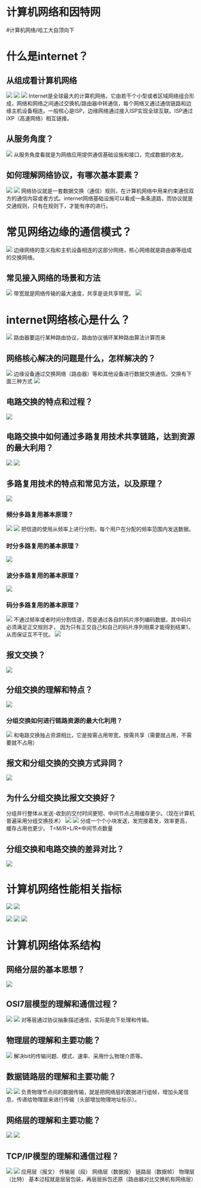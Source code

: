 # 计算机网络和因特网
#计算机网络/哈工大自顶向下


# 什么是internet？
## 从组成看计算机网络
![](%E8%AE%A1%E7%AE%97%E6%9C%BA%E7%BD%91%E7%BB%9C%E5%92%8C%E5%9B%A0%E7%89%B9%E7%BD%91/FFE48C1F-2761-4337-AF0A-771F6C283F3F.png)
![](%E8%AE%A1%E7%AE%97%E6%9C%BA%E7%BD%91%E7%BB%9C%E5%92%8C%E5%9B%A0%E7%89%B9%E7%BD%91/14B1A2BB-D1C0-4741-979D-03C80C0E7B02.png)
![](%E8%AE%A1%E7%AE%97%E6%9C%BA%E7%BD%91%E7%BB%9C%E5%92%8C%E5%9B%A0%E7%89%B9%E7%BD%91/EF23983F-4DD6-4224-A3E4-839BB6333F76.png)
Internet是全球最大的计算机网络，它由若干个小型或者区域网络组合形成，网络和网络之间通过交换机/路由器中转通信，每个网络又通过通信链路和边缘主机设备相连。一般核心是ISP，边缘网络通过接入ISP实现全球互联。ISP通过iXP（高速网络）相互链接。

## 从服务角度？
![](%E8%AE%A1%E7%AE%97%E6%9C%BA%E7%BD%91%E7%BB%9C%E5%92%8C%E5%9B%A0%E7%89%B9%E7%BD%91/EA3C11A7-7F41-4F49-A95A-3BE1845807E6.png)
从服务角度看就是为网络应用提供通信基础设施和接口，完成数据的收发。

## 如何理解网络协议，有哪次基本要素？
![](%E8%AE%A1%E7%AE%97%E6%9C%BA%E7%BD%91%E7%BB%9C%E5%92%8C%E5%9B%A0%E7%89%B9%E7%BD%91/AC00B52A-B581-491F-B2F8-38B5F0BC00D1.png)
![](%E8%AE%A1%E7%AE%97%E6%9C%BA%E7%BD%91%E7%BB%9C%E5%92%8C%E5%9B%A0%E7%89%B9%E7%BD%91/2AC21E19-62EB-4BA7-BBC0-373C054C40E3.png)
网络协议就是一套数据交换（通信）规则，在计算机网络中用来约束通信双方的通信内容或者方式。internet网络基础设施可以看成一条条道路，而协议就是交通规则，只有在规则下，才能有序的进行。

# 常见网络边缘的通信模式？
![](%E8%AE%A1%E7%AE%97%E6%9C%BA%E7%BD%91%E7%BB%9C%E5%92%8C%E5%9B%A0%E7%89%B9%E7%BD%91/879F6241-CD41-471C-9DFE-7F3D6501B4DE.png)
边缘网络的意义指和主机设备相连的这部分网络，核心网络就是路由器等组成的交换网络。

## 常见接入网络的场景和方法
![](%E8%AE%A1%E7%AE%97%E6%9C%BA%E7%BD%91%E7%BB%9C%E5%92%8C%E5%9B%A0%E7%89%B9%E7%BD%91/297DA848-A73E-4226-8DA4-A63C04B4645E.png)
带宽就是网络传输的最大速度，共享是说共享带宽。
![](%E8%AE%A1%E7%AE%97%E6%9C%BA%E7%BD%91%E7%BB%9C%E5%92%8C%E5%9B%A0%E7%89%B9%E7%BD%91/1AF551CD-BE1F-4B94-AFFD-775E44A184B1.png)

# internet网络核心是什么？
![](%E8%AE%A1%E7%AE%97%E6%9C%BA%E7%BD%91%E7%BB%9C%E5%92%8C%E5%9B%A0%E7%89%B9%E7%BD%91/AB320DEC-5052-44A5-9263-F2F0D5C8F96C.png)
路由器要运行某种路由协议，路由协议循环某种路由算法计算而来

## 网络核心解决的问题是什么，怎样解决的？
![](%E8%AE%A1%E7%AE%97%E6%9C%BA%E7%BD%91%E7%BB%9C%E5%92%8C%E5%9B%A0%E7%89%B9%E7%BD%91/44D1B756-E6EF-4CF7-9CBF-FAFB22F6C6C3.png)
边缘设备通过交换网络（路由器）等和其他设备进行数据交换通信。交换有下面三种方式
![](%E8%AE%A1%E7%AE%97%E6%9C%BA%E7%BD%91%E7%BB%9C%E5%92%8C%E5%9B%A0%E7%89%B9%E7%BD%91/E3FC09F1-9118-4030-B613-52F01701097F.png)

## 电路交换的特点和过程？
![](%E8%AE%A1%E7%AE%97%E6%9C%BA%E7%BD%91%E7%BB%9C%E5%92%8C%E5%9B%A0%E7%89%B9%E7%BD%91/D79F38E1-CD24-42BF-8F05-C8AB5E5AE6B1.png)

## 电路交换中如何通过多路复用技术共享链路，达到资源的最大利用？
![](%E8%AE%A1%E7%AE%97%E6%9C%BA%E7%BD%91%E7%BB%9C%E5%92%8C%E5%9B%A0%E7%89%B9%E7%BD%91/3629D987-374B-4C2A-B8E8-9E7253E580DC.png)
![](%E8%AE%A1%E7%AE%97%E6%9C%BA%E7%BD%91%E7%BB%9C%E5%92%8C%E5%9B%A0%E7%89%B9%E7%BD%91/8F932C42-7A2F-4C39-9A56-8BFE2500C7FD.png)

## 多路复用技术的特点和常见方法，以及原理？
![](%E8%AE%A1%E7%AE%97%E6%9C%BA%E7%BD%91%E7%BB%9C%E5%92%8C%E5%9B%A0%E7%89%B9%E7%BD%91/005F0E5B-DFB4-4CE3-B0FF-CC20D0D53897.png)

### 频分多路复用基本原理？
![](%E8%AE%A1%E7%AE%97%E6%9C%BA%E7%BD%91%E7%BB%9C%E5%92%8C%E5%9B%A0%E7%89%B9%E7%BD%91/18CAD2CF-2B3E-4091-B552-D438E6363EDD.png)
![](%E8%AE%A1%E7%AE%97%E6%9C%BA%E7%BD%91%E7%BB%9C%E5%92%8C%E5%9B%A0%E7%89%B9%E7%BD%91/AA6E5F7C-8B8A-46AD-AF1D-B1BE920AFC48.png)
把信道的使用从频率上进行分割，每个用户在分配的频率范围内发送数据。

### 时分多路复用的基本原理？
![](%E8%AE%A1%E7%AE%97%E6%9C%BA%E7%BD%91%E7%BB%9C%E5%92%8C%E5%9B%A0%E7%89%B9%E7%BD%91/EAAA643F-A78E-4BDD-9BA2-509583C59851.png)

### 波分多路复用的基本原理？
![](%E8%AE%A1%E7%AE%97%E6%9C%BA%E7%BD%91%E7%BB%9C%E5%92%8C%E5%9B%A0%E7%89%B9%E7%BD%91/AFB851EC-6FD7-4389-9E4D-D6856CCF5B68.png)

### 码分多路复用的基本原理？
![](%E8%AE%A1%E7%AE%97%E6%9C%BA%E7%BD%91%E7%BB%9C%E5%92%8C%E5%9B%A0%E7%89%B9%E7%BD%91/E159D8DE-B0B2-4019-9736-BB73C92DC808.png)
不通过频率或者时间分割信道，而是通过各自的码片序列编码数据，其中码片必须满足正交规则才， 因为只有正交自己和自己的码片序列相乘才能得到结果1，从而保证互不干扰。
![](%E8%AE%A1%E7%AE%97%E6%9C%BA%E7%BD%91%E7%BB%9C%E5%92%8C%E5%9B%A0%E7%89%B9%E7%BD%91/62B86A64-B419-4941-8C0E-CE9EBFB61788.png)


## 报文交换？
![](%E8%AE%A1%E7%AE%97%E6%9C%BA%E7%BD%91%E7%BB%9C%E5%92%8C%E5%9B%A0%E7%89%B9%E7%BD%91/1D8BCBC2-E122-4E89-9491-C9B932224B59.png)

## 分组交换的理解和特点？
![](%E8%AE%A1%E7%AE%97%E6%9C%BA%E7%BD%91%E7%BB%9C%E5%92%8C%E5%9B%A0%E7%89%B9%E7%BD%91/E20A5EED-54F8-461E-9CB9-192B3E3F8DE3.png)

### 分组交换如何进行链路资源的最大化利用？
![](%E8%AE%A1%E7%AE%97%E6%9C%BA%E7%BD%91%E7%BB%9C%E5%92%8C%E5%9B%A0%E7%89%B9%E7%BD%91/6E00A0A6-1B34-4697-8872-EC110517DBE5.png)
和电路交换独占资源相比，它是按需占用带宽，按需共享（需要就占用，不需要就不占用）

## 报文和分组交换的交换方式异同？
![](%E8%AE%A1%E7%AE%97%E6%9C%BA%E7%BD%91%E7%BB%9C%E5%92%8C%E5%9B%A0%E7%89%B9%E7%BD%91/91477AB7-1341-40E4-B3D2-D40B7302C957.png)

## 为什么分组交换比报文交换好？
分组并行整体从发送-收到的交付时间更短、中间节点占用缓存更少。（现在计算机普遍采用分组交换技术）
![](%E8%AE%A1%E7%AE%97%E6%9C%BA%E7%BD%91%E7%BB%9C%E5%92%8C%E5%9B%A0%E7%89%B9%E7%BD%91/CCEF238C-F9A2-46CA-867C-0781CC5DCC43.png)
![](%E8%AE%A1%E7%AE%97%E6%9C%BA%E7%BD%91%E7%BB%9C%E5%92%8C%E5%9B%A0%E7%89%B9%E7%BD%91/691512CC-3521-48ED-8798-A8DD61EE6712.png)
分成一个个小块发送，发完接着发，效率更高，缓存占用也更少。
T=M/R+L/R*中间节点数量

## 分组交换和电路交换的差异对比？
![](%E8%AE%A1%E7%AE%97%E6%9C%BA%E7%BD%91%E7%BB%9C%E5%92%8C%E5%9B%A0%E7%89%B9%E7%BD%91/5C3616F1-AB5D-4668-BA08-C4581C08495F.png)

# 计算机网络性能相关指标
![](%E8%AE%A1%E7%AE%97%E6%9C%BA%E7%BD%91%E7%BB%9C%E5%92%8C%E5%9B%A0%E7%89%B9%E7%BD%91/016C6F82-8D9E-42F5-964B-D9154D7D1203.png)
![](%E8%AE%A1%E7%AE%97%E6%9C%BA%E7%BD%91%E7%BB%9C%E5%92%8C%E5%9B%A0%E7%89%B9%E7%BD%91/144849EB-748D-482D-ACF3-51C641C5DA2F.png)

![](%E8%AE%A1%E7%AE%97%E6%9C%BA%E7%BD%91%E7%BB%9C%E5%92%8C%E5%9B%A0%E7%89%B9%E7%BD%91/67A62405-1E41-435B-8D11-5EE2398A5EC9.png)
![](%E8%AE%A1%E7%AE%97%E6%9C%BA%E7%BD%91%E7%BB%9C%E5%92%8C%E5%9B%A0%E7%89%B9%E7%BD%91/5C7B0F91-86C5-4257-B5C2-F8FD23F8D5A8.png)
![](%E8%AE%A1%E7%AE%97%E6%9C%BA%E7%BD%91%E7%BB%9C%E5%92%8C%E5%9B%A0%E7%89%B9%E7%BD%91/C4AF1E6B-51E9-4235-98DF-D4A7E9A18244.png)


# 计算机网络体系结构
## 网络分层的基本思想？
![](%E8%AE%A1%E7%AE%97%E6%9C%BA%E7%BD%91%E7%BB%9C%E5%92%8C%E5%9B%A0%E7%89%B9%E7%BD%91/0138444E-D5B3-43ED-AAB2-DCE7E0350313.png)

## OSI7层模型的理解和通信过程？
![](%E8%AE%A1%E7%AE%97%E6%9C%BA%E7%BD%91%E7%BB%9C%E5%92%8C%E5%9B%A0%E7%89%B9%E7%BD%91/115D389B-0D1E-4517-B3A0-AB233A74C582.png)
![](%E8%AE%A1%E7%AE%97%E6%9C%BA%E7%BD%91%E7%BB%9C%E5%92%8C%E5%9B%A0%E7%89%B9%E7%BD%91/E29D2242-D967-404E-8B19-7841AE3CF02D.png)
对等层通过协议抽象描述通信，实际是向下处理和传输。 

## 物理层的理解和主要功能？
![](%E8%AE%A1%E7%AE%97%E6%9C%BA%E7%BD%91%E7%BB%9C%E5%92%8C%E5%9B%A0%E7%89%B9%E7%BD%91/59AC7FD6-39B9-4B0E-80B2-3537EE7FF4C2.png)
解决bit的传输问题、模式、速率、采用什么物理介质等。

## 数据链路层的理解和主要功能？
![](%E8%AE%A1%E7%AE%97%E6%9C%BA%E7%BD%91%E7%BB%9C%E5%92%8C%E5%9B%A0%E7%89%B9%E7%BD%91/732FF173-7073-40FE-ABD6-125A6E2D704B.png)
![](%E8%AE%A1%E7%AE%97%E6%9C%BA%E7%BD%91%E7%BB%9C%E5%92%8C%E5%9B%A0%E7%89%B9%E7%BD%91/4FEAA03E-0F82-4926-9449-2B8B1AE452AC.png)
负责物理节点间的数据传输，就是把网络层的数据进行组帧，增加头尾信息，传递给物理层来进行传输（头部增加物理地址标示）。

## 网络层的理解和主要功能？
![](%E8%AE%A1%E7%AE%97%E6%9C%BA%E7%BD%91%E7%BB%9C%E5%92%8C%E5%9B%A0%E7%89%B9%E7%BD%91/C4804B36-BDB7-4D5A-8C66-35C6046A5C94.png)
![](%E8%AE%A1%E7%AE%97%E6%9C%BA%E7%BD%91%E7%BB%9C%E5%92%8C%E5%9B%A0%E7%89%B9%E7%BD%91/7BD815C5-A0CE-44AA-AB33-892EB4EE17D7.png)


## TCP/IP模型的理解和通信过程？
![](%E8%AE%A1%E7%AE%97%E6%9C%BA%E7%BD%91%E7%BB%9C%E5%92%8C%E5%9B%A0%E7%89%B9%E7%BD%91/E49D5767-C52A-4E6C-8A63-350429E9A087.png)
![](%E8%AE%A1%E7%AE%97%E6%9C%BA%E7%BD%91%E7%BB%9C%E5%92%8C%E5%9B%A0%E7%89%B9%E7%BD%91/63B6D09E-A47E-415B-8F56-EAD7C2F23272.png)
应用层（报文）
传输层（段）
网络层（数据报）
链路层（数据帧）
物理层（比特）
基本过程就是层层包装，再层层拆包还原（路由器对比交换机有网络层）




